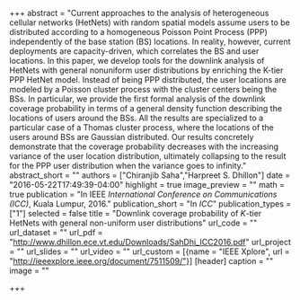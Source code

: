 +++
abstract = "Current approaches to the analysis of heterogeneous cellular networks (HetNets) with random spatial models assume users to be distributed according to a homogeneous Poisson Point Process (PPP) independently of the base station (BS) locations. In reality, however, current deployments are capacity-driven, which correlates the BS and user locations. In this paper, we develop tools for the downlink analysis of HetNets with general nonuniform user distributions by enriching the K-tier PPP HetNet model. Instead of being PPP distributed, the user locations are modeled by a Poisson cluster process with the cluster centers being the BSs. In particular, we provide the first formal analysis of the downlink coverage probability in terms of a general density function describing the locations of users around the BSs. All the results are specialized to a particular case of a Thomas cluster process, where the locations of the users around BSs are Gaussian distributed. Our results concretely demonstrate that the coverage probability decreases with the increasing variance of the user location distribution, ultimately collapsing to the result for the PPP user distribution when the variance goes to infinity."
abstract_short = ""
authors = ["Chiranjib Saha","Harpreet S. Dhillon"]
date = "2016-05-22T17:49:39-04:00"
highlight = true
image_preview = ""
math = true
publication = "In IEEE *International Conference on Communications (ICC)*,  Kuala Lumpur, 2016."
publication_short = "In *ICC*"
publication_types = ["1"]
selected = false
title = "Downlink coverage probability of $K$-tier HetNets with general non-uniform user distributions"
url_code = ""
url_dataset = ""
url_pdf = "http://www.dhillon.ece.vt.edu/Downloads/SahDhi_ICC2016.pdf"
url_project = ""
url_slides = ""
url_video = ""
url_custom = [{name = "IEEE Xplore", url = "http://ieeexplore.ieee.org/document/7511509/"}]
[header]
  caption = ""
  image = ""

+++

